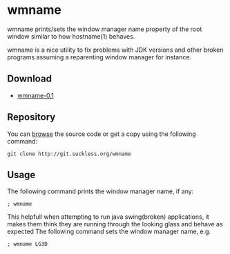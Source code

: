 wmname
======
wmname prints/sets the window manager name property of the root window similar
to how hostname(1) behaves.

wmname is a nice utility to fix problems with JDK versions and other broken
programs assuming a reparenting window manager for instance.

Download
--------
* [wmname-0.1](http://dl.suckless.org/tools/wmname-0.1.tar.gz)

Repository
----------
You can [browse](http://git.suckless.org/wmname) the source code or get a
copy using the following command:

	git clone http://git.suckless.org/wmname

Usage
-----
The following command prints the window manager name, if any:

	; wmname

This helpfull when attempting to run java swing(broken) applications, 
it makes them think they are running through the looking glass and behave as expected
The following command sets the window manager name, e.g.

	; wmname LG3D

